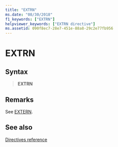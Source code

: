 ```yaml
---
title: "EXTRN"
ms.date: "08/30/2018"
f1_keywords: ["EXTRN"]
helpviewer_keywords: ["EXTRN directive"]
ms.assetid: 090f8ec7-28e7-451e-88a8-29c2e77fb956
---
```

# EXTRN

## Syntax

> **EXTRN**

## Remarks

See [EXTERN](../../assembler/masm/extern-masm.md).

## See also

[Directives reference](directives-reference.md)
